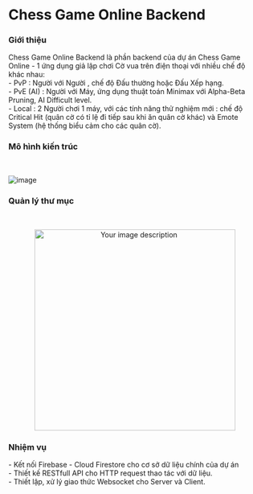 <h1>Chess Game Online Backend</h1>

<h3>Giới thiệu</h3>Chess Game Online Backend là phần backend của dự án Chess Game Online - 1 ứng dụng giả lập chơi Cờ vua trên điện thoại với nhiều chế độ khác nhau:<br>
- PvP : Người với Người , chế độ Đấu thường hoặc Đấu Xếp hạng.<br>
- PvE (AI) : Người với Máy, ứng dụng thuật toán Minimax với Alpha-Beta Pruning, AI Difficult level.<br>
- Local : 2 Người chơi 1 máy, với các tính năng thử nghiệm mới : chế độ Critical Hit (quân cờ có tỉ lệ đi tiếp sau khi ăn quân cờ khác) và Emote System (hệ thống biểu cảm cho các quân cờ).<br>

<h3>Mô hình kiến trúc</h3><br>

![image](https://github.com/user-attachments/assets/534a8d31-e4bb-4655-9891-123984fa3576)

<h3>Quản lý thư mục</h3><br>
<p align="center">
  <img src="https://github.com/user-attachments/assets/fd7e40e2-f60a-4b53-aa82-ed85fcf21a89" alt="Your image description" width="400"/>
</p>


<h3>Nhiệm vụ</h3>
- Kết nối Firebase - Cloud Firestore cho cơ sở dữ liệu chính của dự án<br>
- Thiết kế RESTfull API cho HTTP request thao tác với dữ liệu.<br>
- Thiết lập, xử lý giao thức Websocket cho Server và Client.<br>

